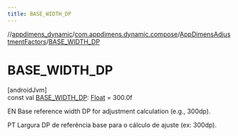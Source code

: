 ```yaml
---
title: BASE_WIDTH_DP
---
```

//[appdimens_dynamic](../../../index.html)/[com.appdimens.dynamic.compose](../index.html)/[AppDimensAdjustmentFactors](index.html)/[BASE_WIDTH_DP](-b-a-s-e_-w-i-d-t-h_-d-p.html)



# BASE_WIDTH_DP



[androidJvm]\
const val [BASE_WIDTH_DP](-b-a-s-e_-w-i-d-t-h_-d-p.html): [Float](https://kotlinlang.org/api/core/kotlin-stdlib/kotlin/-float/index.html) = 300.0f



EN Base reference width DP for adjustment calculation (e.g., 300dp).



PT Largura DP de referência base para o cálculo de ajuste (ex: 300dp).



